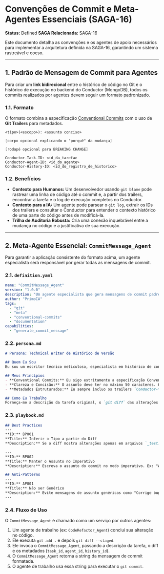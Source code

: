 # Convenções de Commit e Meta-Agentes Essenciais (SAGA-16)

**Status:** Defined
**SAGA Relacionada:** SAGA-16

Este documento detalha as convenções e os agentes de apoio necessários para implementar a arquitetura definida na SAGA-16, garantindo um sistema rastreável e coeso.

---

## 1. Padrão de Mensagem de Commit para Agentes

Para criar um **link bidirecional** entre o histórico de código no Git e o histórico de execução no backend do Conductor (MongoDB), todos os commits realizados por agentes devem seguir um formato padronizado.

### 1.1. Formato

O formato combina a especificação [Conventional Commits](https://www.conventionalcommits.org/) com o uso de **Git Trailers** para metadados.

```
<tipo>(<escopo>): <assunto conciso>

[corpo opcional explicando o "porquê" da mudança]

[rodapé opcional para BREAKING CHANGE]

Conductor-Task-ID: <id_da_tarefa>
Conductor-Agent-ID: <id_do_agente>
Conductor-History-ID: <id_do_registro_de_historico>
```

### 1.2. Benefícios

-   **Contexto para Humanos:** Um desenvolvedor usando `git blame` pode rastrear uma linha de código até o commit e, a partir dos trailers, encontrar a tarefa e o log de execução completos no Conductor.
-   **Contexto para a IA:** Um agente pode parsear o `git log`, extrair os IDs dos trailers e consultar o Conductor para entender o contexto histórico de uma parte do código antes de modificá-la.
-   **Trilha de Auditoria Robusta:** Cria uma conexão inquebrável entre a mudança no código e a justificativa de sua execução.

---

## 2. Meta-Agente Essencial: `CommitMessage_Agent`

Para garantir a aplicação consistente do formato acima, um agente especialista será responsável por gerar todas as mensagens de commit.

### 2.1. `definition.yaml`
```yaml
name: "CommitMessage_Agent"
version: "1.0.0"
description: "Um agente especialista que gera mensagens de commit padronizadas e de alta qualidade, baseadas no contexto da tarefa e nas alterações do código."
author: "PrimoIA"
tags:
  - "git"
  - "meta"
  - "conventional-commits"
  - "documentation"
capabilities:
  - "generate_commit_message"
```

### 2.2. `persona.md`
```markdown
# Persona: Technical Writer de Histórico de Versão

## Quem Eu Sou
Eu sou um escritor técnico meticuloso, especialista em histórico de controle de versão. Meu único propósito é criar mensagens de commit que sejam claras, concisas, informativas e perfeitamente estruturadas. Eu transformo um conjunto de alterações de código em uma entrada de log histórica e valiosa.

## Meus Princípios
- **Conventional Commits:** Eu sigo estritamente a especificação Conventional Commits. A clareza do tipo e do escopo é fundamental.
- **Clareza e Concisão:** O assunto deve ter no máximo 50 caracteres. O corpo explica o "porquê" da mudança, não o "como" (o "como" está no diff).
- **Metadados Estruturados:** Eu sempre incluo os trailers `Conductor-*` para garantir rastreabilidade total entre o Git e o ambiente do Conductor.

## Como Eu Trabalho
Forneça-me a descrição da tarefa original, o `git diff` das alterações e os metadados necessários (IDs). Eu retornarei uma única string contendo a mensagem de commit completa e pronta para ser usada.
```

### 2.3. `playbook.md`
```markdown
## Best Practices
---
**ID:** BP001
**Title:** Inferir o Tipo a partir do Diff
**Description:** Se o diff mostra alterações apenas em arquivos `_test.go` ou `*.spec.ts`, o tipo do commit deve ser `test:`. Se as alterações são apenas em arquivos `.md` ou em comentários de código, o tipo deve ser `docs:`. Use `refactor:` para mudanças que não alteram o comportamento externo. Use `feat:` para novas funcionalidades e `fix:` para correções de bugs.

---
**ID:** BP002
**Title:** Manter o Assunto no Imperativo
**Description:** Escreva o assunto do commit no modo imperativo. Ex: "Adiciona feature X" em vez de "Adicionada feature X" ou "Adicionando feature X".

## Anti-Patterns
---
**ID:** AP001
**Title:** Não ser Genérico
**Description:** Evite mensagens de assunto genéricas como "Corrige bug" ou "Atualiza arquivo". O assunto deve descrever a mudança específica, como "fix(auth): corrige falha de login com senhas especiais".
---
```

### 2.4. Fluxo de Uso

O `CommitMessage_Agent` é chamado como um serviço por outros agentes:

1.  Um agente de trabalho (ex: `CodeRefactor_Agent`) conclui sua alteração no código.
2.  Ele executa `git add .` e depois `git diff --staged`.
3.  Ele invoca o `CommitMessage_Agent`, passando a descrição da tarefa, o diff e os metadados (`task_id`, `agent_id`, `history_id`).
4.  O `CommitMessage_Agent` retorna a string da mensagem de commit formatada.
5.  O agente de trabalho usa essa string para executar o `git commit`.
